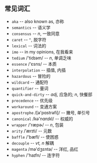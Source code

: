 ## 常见词汇

- `aka` -- also known as, 亦称
- `semantics` -- 语义学
- `consensus` -- *n*, 一致同意
- `caret` -- `^`, 脱字符
- `lexical` -- 词法的
- `imo` -- in my opinions, 在我看来
- `tedium` /'tidɪəm/ -- *n*, 单调乏味
- `essence` /'ɛsns/ -- 本质
- `interpolation` -- 插值, 内插
- `hazardous` -- 冒险的
- `wildcard` -- 通配符
- `quantifier` -- 量词
- `quick-and-dirty` -- *adj*, 应急的; *n*, 快餐部
- `precedence` -- 优先级
- `workaround` -- 变通方案
- `apostrophe` /[ə'pɑstrəfi]/ -- 撇号, 单引号
- `canonical` /kə'nɑnɪkl/ -- 权威的
- `wrapper` /'ræpɚ/ -- *n*, 包装
- `arity` /ˈærɪti/ -- 元数
- `baffle` /'bæfl/ -- 使困惑
- `decouple` -- *vt, n* 解耦
- `magenta` /mə'dʒɛntə/ -- 洋红, 品红
- `hyphen` /'haɪfn/ -- 连字符
